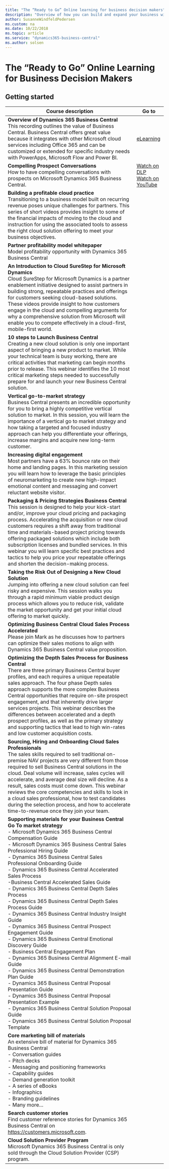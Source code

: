 ```yaml
---
title: "The “Ready to Go” Online learning for business decision makers"
description: "Overview of how you can build and expand your business with Dynamics 365 Business Central"
author: SusanneWindfeldPedersen
ms.custom: na
ms.date: 10/22/2018
ms.topic: article
ms.service: "dynamics365-business-central"
ms.author: solsen
---
```


# The “Ready to Go” Online Learning for Business Decision Makers

## Getting started

|Course description|Go to|
|----|-----|
|**Overview of Dynamics 365 Business Central**<br>This recording outlines the value of Business Central. Business Central offers great value because it integrates with other Microsoft cloud services including Office 365 and can be customized or extended for specific industry needs with PowerApps, Microsoft Flow and Power BI.|[eLearning]()|
|**Compelling Prospect Conversations**<br>How to have compelling conversations with prospects on Microsoft Dynamics 365 Business Central.|[Watch on DLP]()<br>[Watch on YouTube]()|
|**Building a profitable cloud practice**<br>Transitioning to a business model built on recurring revenue poses unique challenges for partners. This series of short videos provides insight to some of the financial impacts of moving to the cloud and instruction for using the associated tools to assess the right cloud solution offering to meet your business objectives.|[]()|
|**Partner profitability model whitepaper**<br>Model profitability opportunity with Dynamics 365 Business Central|[]()|
|**An Introduction to Cloud SureStep for Microsoft Dynamics**<br>Cloud SureStep for Microsoft Dynamics is a partner enablement initiative designed to assist partners in building strong, repeatable practices and offerings for customers seeking cloud-based solutions. These videos provide insight to how customers engage in the cloud and compelling arguments for why a comprehensive solution from Microsoft will enable you to compete effectively in a cloud-first, mobile-first world.|[]()|
|**10 steps to Launch Business Central**<br>Creating a new cloud solution is only one important aspect of bringing a new product to market. While your technical team is busy working, there are critical activities that marketing can begin months prior to release. This webinar identifies the 10 most critical marketing steps needed to successfully prepare for and launch your new Business Central solution.|[]()|
|**Vertical go-to-market strategy**<br>Business Central presents an incredible opportunity for you to bring a highly competitive vertical solution to market. In this session, you will learn the importance of a vertical go to market strategy and how taking a targeted and focused industry approach can help you differentiate your offerings, increase margins and acquire new long-term customer.|[]()|
|**Increasing digital engagement**<br>Most partners have a 63% bounce rate on their home and landing pages. In this marketing session you will learn how to leverage the basic principles of neuromarketing to create new high-impact emotional content and messaging and convert reluctant website visitor.|[]()|
|**Packaging & Pricing Strategies Business Central**<br>This session is designed to help your kick-start and/or, improve your cloud pricing and packaging process. Accelerating the acquisition or new cloud customers requires a shift away from traditional time and materials-based project pricing towards offering packaged solutions which include both subscription licenses and bundled services. In this webinar you will learn specific best practices and tactics to help you price your repeatable offerings and shorten the decision-making process.|[]()|
|**Taking the Risk Out of Designing a New Cloud Solution**<br>Jumping into offering a new cloud solution can feel risky and expensive. This session walks you through a rapid minimum viable product design process which allows you to reduce risk, validate the market opportunity and get your initial cloud offering to market quickly.|[]()|
|**Optimizing Business Central Cloud Sales Process Accelerated**<br>Please join Mark as he discusses how to partners can optimize their sales motions to align with Dynamics 365 Business Central value proposition.|[]()|
|**Optimizing the Depth Sales Process for Business Central**<br>There are three primary Business Central buyer profiles, and each requires a unique repeatable sales approach. The four phase Depth sales approach supports the more complex Business Central opportunities that require on-site prospect engagement, and that inherently drive larger services projects. This webinar describes the differences between accelerated and a depth prospect profiles, as well as the primary strategy and supporting tactics that lead to high win-rates and low customer acquisition costs.|[]()|
|**Sourcing, Hiring and Onboarding Cloud Sales Professionals**<br>The sales skills required to sell traditional on-premise NAV projects are very different from those required to sell Business Central solutions in the cloud. Deal volume will increase, sales cycles will accelerate, and average deal size will decline. As a result, sales costs must come down. This webinar reviews the core competencies and skills to look in a cloud sales professional, how to test candidates during the selection process, and how to accelerate time-to-revenue once they join your team.|[]()|
|**Supporting materials for your Business Central Go To market strategy**<br>- Microsoft Dynamics 365 Business Central Compensation Guide<br>- Microsoft Dynamics 365 Business Central Sales Professional Hiring Guide<br>- Dynamics 365 Business Central Sales Professional Onboarding Guide<br>- Dynamics 365 Business Central Accelerated Sales Process<br>-Business Central Accelerated Sales Guide<br>- Dynamics 365 Business Central Depth Sales Process<br>- Dynamics 365 Business Central Depth Sales Process Guide<br>-	Dynamics 365 Business Central Industry Insight Guide<br>-	Dynamics 365 Business Central Prospect Engagement Guide<br>- Dynamics 365 Business Central Emotional Discovery Guide<br>-	Business Central Engagement Plan<br>- Dynamics 365 Business Central Alignment E-mail Guide<br>- Dynamics 365 Business Central Demonstration Plan Guide<br>- Dynamics 365 Business Central Proposal Presentation Guide<br>- Dynamics 365 Business Central Proposal Presentation Example<br>- Dynamics 365 Business Central Solution Proposal Guide<br>-	Dynamics 365 Business Central Solution Proposal Template|[]()|
|**Core marketing bill of materials**<br>An extensive bill of material for Dynamics 365 Business Central<br>- Conversation guides<br>-	Pitch decks<br>- Messaging and positioning frameworks<br>- Capability guides<br>-	Demand generation toolkit<br>- A series of eBooks<br>- Infographics<br>- Branding guidelines<br>- Many more…|[]()|
|**Search customer stories**<br>Find customer reference stories for Dynamics 365 Business Central on https://customers.microsoft.com.|[]()|
|**Cloud Solution Provider Program**<br>Microsoft Dynamics 365 Business Central is only sold through the Cloud Solution Provider (CSP) program.|[]()|